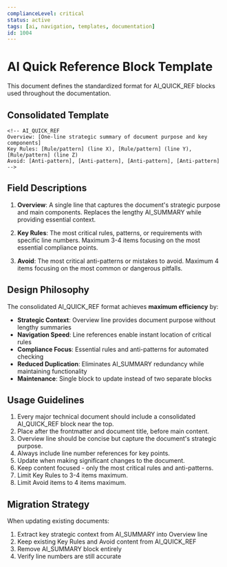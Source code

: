 ```yaml
---
complianceLevel: critical
status: active
tags: [ai, navigation, templates, documentation]
id: 1004
---
```


# AI Quick Reference Block Template

This document defines the standardized format for AI_QUICK_REF blocks used throughout the documentation.

## Consolidated Template

```
<!-- AI_QUICK_REF
Overview: [One-line strategic summary of document purpose and key components]
Key Rules: [Rule/pattern] (line X), [Rule/pattern] (line Y), [Rule/pattern] (line Z)
Avoid: [Anti-pattern], [Anti-pattern], [Anti-pattern], [Anti-pattern]
-->
```

## Field Descriptions

1. **Overview**: A single line that captures the document's strategic purpose and main components. Replaces the lengthy AI_SUMMARY while providing essential context.

2. **Key Rules**: The most critical rules, patterns, or requirements with specific line numbers. Maximum 3-4 items focusing on the most essential compliance points.

3. **Avoid**: The most critical anti-patterns or mistakes to avoid. Maximum 4 items focusing on the most common or dangerous pitfalls.

## Design Philosophy

The consolidated AI_QUICK_REF format achieves **maximum efficiency** by:

- **Strategic Context**: Overview line provides document purpose without lengthy summaries
- **Navigation Speed**: Line references enable instant location of critical rules
- **Compliance Focus**: Essential rules and anti-patterns for automated checking
- **Reduced Duplication**: Eliminates AI_SUMMARY redundancy while maintaining functionality
- **Maintenance**: Single block to update instead of two separate blocks

## Usage Guidelines

1. Every major technical document should include a consolidated AI_QUICK_REF block near the top.
2. Place after the frontmatter and document title, before main content.
3. Overview line should be concise but capture the document's strategic purpose.
4. Always include line number references for key points.
5. Update when making significant changes to the document.
6. Keep content focused - only the most critical rules and anti-patterns.
7. Limit Key Rules to 3-4 items maximum.
8. Limit Avoid items to 4 items maximum.

## Migration Strategy

When updating existing documents:
1. Extract key strategic context from AI_SUMMARY into Overview line
2. Keep existing Key Rules and Avoid content from AI_QUICK_REF
3. Remove AI_SUMMARY block entirely
4. Verify line numbers are still accurate
